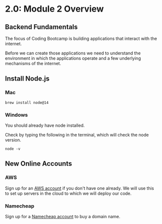 # 2.0: Module 2 Overview

## **Backend Fundamentals**

The focus of Coding Bootcamp is building applications that interact with the internet.

Before we can create those applications we need to understand the environment in which the applications operate and a few underlying mechanisms of the internet.

## Install Node.js

### Mac

```text
brew install node@14
```

### Windows

You should already have node installed.

Check by typing the following in the terminal, which will check the node version.

```text
node -v
```

## New Online Accounts

### AWS

Sign up for an [AWS account](https://aws.amazon.com) if you don't have one already. We will use this to set up servers in the cloud to which we will deploy our code.

### Namecheap

Sign up for a [Namecheap account](https://namecheap.com) to buy a domain name.
